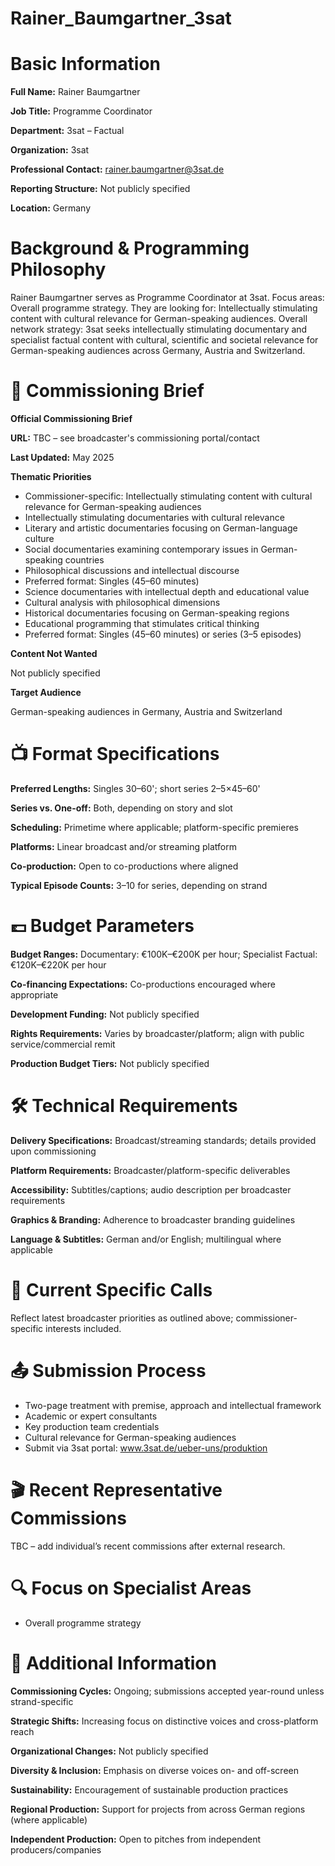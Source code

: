 # Rainer_Baumgartner_3sat

# Basic Information

**Full Name:** Rainer Baumgartner

**Job Title:** Programme Coordinator

**Department:** 3sat – Factual

**Organization:** 3sat

**Professional Contact:** rainer.baumgartner@3sat.de

**Reporting Structure:** Not publicly specified

**Location:** Germany

# Background & Programming Philosophy

Rainer Baumgartner serves as Programme Coordinator at 3sat. Focus areas: Overall programme strategy. They are looking for: Intellectually stimulating content with cultural relevance for German-speaking audiences. Overall network strategy: 3sat seeks intellectually stimulating documentary and specialist factual content with cultural, scientific and societal relevance for German-speaking audiences across Germany, Austria and Switzerland.

# 📄 Commissioning Brief

**Official Commissioning Brief**

**URL:** TBC – see broadcaster's commissioning portal/contact

**Last Updated:** May 2025

**Thematic Priorities**

- Commissioner-specific: Intellectually stimulating content with cultural relevance for German-speaking audiences
- Intellectually stimulating documentaries with cultural relevance
- Literary and artistic documentaries focusing on German-language culture
- Social documentaries examining contemporary issues in German-speaking countries
- Philosophical discussions and intellectual discourse
- Preferred format: Singles (45–60 minutes)
- Science documentaries with intellectual depth and educational value
- Cultural analysis with philosophical dimensions
- Historical documentaries focusing on German-speaking regions
- Educational programming that stimulates critical thinking
- Preferred format: Singles (45–60 minutes) or series (3–5 episodes)

**Content Not Wanted**

Not publicly specified

**Target Audience**

German-speaking audiences in Germany, Austria and Switzerland

# 📺 Format Specifications

**Preferred Lengths:** Singles 30–60'; short series 2–5×45–60'

**Series vs. One-off:** Both, depending on story and slot

**Scheduling:** Primetime where applicable; platform-specific premieres

**Platforms:** Linear broadcast and/or streaming platform

**Co-production:** Open to co-productions where aligned

**Typical Episode Counts:** 3–10 for series, depending on strand

# 💷 Budget Parameters

**Budget Ranges:** Documentary: €100K–€200K per hour; Specialist Factual: €120K–€220K per hour

**Co-financing Expectations:** Co-productions encouraged where appropriate

**Development Funding:** Not publicly specified

**Rights Requirements:** Varies by broadcaster/platform; align with public service/commercial remit

**Production Budget Tiers:** Not publicly specified

# 🛠️ Technical Requirements

**Delivery Specifications:** Broadcast/streaming standards; details provided upon commissioning

**Platform Requirements:** Broadcaster/platform-specific deliverables

**Accessibility:** Subtitles/captions; audio description per broadcaster requirements

**Graphics & Branding:** Adherence to broadcaster branding guidelines

**Language & Subtitles:** German and/or English; multilingual where applicable

# 📢 Current Specific Calls

Reflect latest broadcaster priorities as outlined above; commissioner-specific interests included.

# 📤 Submission Process

- Two-page treatment with premise, approach and intellectual framework
- Academic or expert consultants
- Key production team credentials
- Cultural relevance for German-speaking audiences
- Submit via 3sat portal: www.3sat.de/ueber-uns/produktion

# 🎬 Recent Representative Commissions

TBC – add individual’s recent commissions after external research.

# 🔍 Focus on Specialist Areas

- Overall programme strategy

# 📅 Additional Information

**Commissioning Cycles:** Ongoing; submissions accepted year-round unless strand-specific

**Strategic Shifts:** Increasing focus on distinctive voices and cross-platform reach

**Organizational Changes:** Not publicly specified

**Diversity & Inclusion:** Emphasis on diverse voices on- and off-screen

**Sustainability:** Encouragement of sustainable production practices

**Regional Production:** Support for projects from across German regions (where applicable)

**Independent Production:** Open to pitches from independent producers/companies
